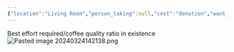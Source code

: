 ```yaml
---
{"location":"Living Room","person_taking":null,"cost":"donation","want_back":"maybe","dg-publish":true,"dg-path":"Stuff/Aeropress.md","permalink":"/stuff/aeropress/","dgPassFrontmatter":true}
---
```


Best effort required/coffee quality ratio in existence
![Pasted image 20240324142138.png](/img/user/Attachments/Pasted%20image%2020240324142138.png)